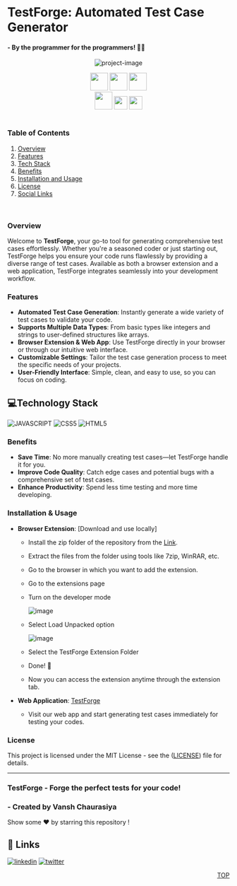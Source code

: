 # TestForge: Automated Test Case Generator
#### - By the programmer for the programmers! 👨‍💻

<p align="center"><img src="https://socialify.git.ci/vansh-codes/TestForge/image?font=Source%20Code%20Pro&amp;name=1&amp;owner=1&amp;pattern=Plus&amp;theme=Auto" alt="project-image"></p>

<div align="center">
<img src="https://forthebadge.com/images/badges/built-with-love.svg" height=40px/> 
<img src="https://api.visitorbadge.io/api/visitors?path=https%3A%2F%2Fgithub.com%2Fvansh-codes%2FTestForge&label=visitors&countColor=%2337d67a&style=for-the-badge&labelStyle=upper" height=40px /> 
<img src="https://img.shields.io/github/last-commit/vansh-codes/TestForge?style=for-the-badge" height=40px /> <br />
<img src="https://img.shields.io/github/repo-size/vansh-codes/TestForge?style=for-the-badge" height=40px> 
<img src="https://img.shields.io/badge/vercel-%23000000.svg?style=for-the-badge&logo=vercel&logoColor=white" height=30px /> <img src="https://vercelbadge.vercel.app/api/vansh-codes/TestForge?style=for-the-badge" height=30px />

</div>

<br>

### Table of Contents
1. [Overview](#overview)
2. [Features](#features)
3. [Tech Stack](#Technology-Stack)
4. [Benefits](#benefits)
5. [Installation and Usage](#installation--usage)
6. [License](#license)
7. [Social Links](#-links)

<br>

### Overview
Welcome to **TestForge**, your go-to tool for generating comprehensive test cases effortlessly. Whether you're a seasoned coder or just starting out, TestForge helps you ensure your code runs flawlessly by providing a diverse range of test cases. Available as both a browser extension and a web application, TestForge integrates seamlessly into your development workflow.

### Features
- **Automated Test Case Generation**: Instantly generate a wide variety of test cases to validate your code.
- **Supports Multiple Data Types**: From basic types like integers and strings to user-defined structures like arrays.
- **Browser Extension & Web App**: Use TestForge directly in your browser or through our intuitive web interface.
- **Customizable Settings**: Tailor the test case generation process to meet the specific needs of your projects.
- **User-Friendly Interface**: Simple, clean, and easy to use, so you can focus on coding.

## 💻Technology Stack

![JAVASCRIPT](https://img.shields.io/badge/JavaScript-F7DF1E?style=for-the-badge&logo=javascript&logoColor=black)
![CSS5](https://img.shields.io/badge/CSS3-1572B6?style=for-the-badge&logo=css3&logoColor=white)
![HTML5](https://img.shields.io/badge/HTML5-E34F26?style=for-the-badge&logo=html5&logoColor=white)

### Benefits
- **Save Time**: No more manually creating test cases—let TestForge handle it for you.
- **Improve Code Quality**: Catch edge cases and potential bugs with a comprehensive set of test cases.
- **Enhance Productivity**: Spend less time testing and more time developing.

### Installation & Usage
- **Browser Extension**: [Download and use locally]
  - Install the zip folder of the repository from the [Link](https://github.com/vansh-codes/TestForge/archive/refs/heads/main.zip).
  - Extract the files from the folder using tools like 7zip, WinRAR, etc.
  - Go to the browser in which you want to add the extension.
  - Go to the extensions page
  - Turn on the developer mode

     ![image](https://github.com/vansh-codes/TestForge/assets/114163734/c6e1463c-67ec-4064-846f-c71fbad13cc3)
  - Select Load Unpacked option
    
    ![image](https://github.com/vansh-codes/TestForge/assets/114163734/b9b163ee-ce30-4673-9b4a-aeccab4bc61b)
  - Select the TestForge Extension Folder
  - Done! 🥳
  - Now you can access the extension anytime through the extension tab.

- **Web Application**: [TestForge](https://testforge.vercel.app/)
  - Visit our web app and start generating test cases immediately for testing your codes.


### License
This project is licensed under the MIT License - see the ([LICENSE](https://github.com/vansh-codes/TestForge/blob/70810c5bd688d2f1f2874997e9654a245e036f51/LICENSE)) file for details.

---

### **TestForge** - Forge the perfect tests for your code!

### - Created by **Vansh Chaurasiya** 
Show some ❤️ by starring this repository !

## 🔗 Links
[![linkedin](https://img.shields.io/badge/linkedin-0A66C2?style=for-the-badge&logo=linkedin&logoColor=white)](https://www.linkedin.com/in/vanshchaurasiya24)
[![twitter](https://img.shields.io/badge/twitter-1DA1F2?style=for-the-badge&logo=twitter&logoColor=white)](https://www.twitter.com/vanshchaurasiy4)   <p align="right"><a href="#top">TOP</a></p>
